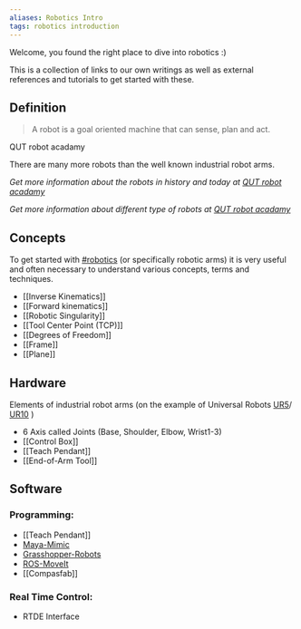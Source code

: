```yaml
---
aliases: Robotics Intro
tags: robotics introduction
---
```


Welcome, you found the right place to dive into robotics :)

This is a collection of links to our own writings as well as external references and tutorials to get started with these. 



## Definition

>A robot is a goal oriented machine that can sense, plan and act.

 QUT robot acadamy
 

There are many more robots than the well known industrial robot arms.

*Get more information about the robots in history and today at [QUT robot acadamy](https://robotacademy.net.au/masterclass/introduction-to-robotics/?lesson=206)*

*Get more information about different type of robots at [QUT robot acadamy](https://robotacademy.net.au/masterclass/robotic-arms-and-forward-kinematics/?lesson=258)*



## Concepts

To get started with [#robotics](app://obsidian.md/index.html#robotics) (or specifically robotic arms) it is very useful and often necessary to understand various concepts, terms and techniques.

-   [[Inverse Kinematics]]
-  [[Forward kinematics]]
-   [[Robotic Singularity]]
-   [[Tool Center Point (TCP)]]
-   [[Degrees of Freedom]]
-   [[Frame]]
-   [[Plane]]



## Hardware

Elements of industrial robot arms (on the example of Universal Robots [UR5](UR5.md)/ [UR10](UR10.md) )

- 6 Axis called Joints (Base, Shoulder, Elbow, Wrist1-3)
- [[Control Box]]
- [[Teach Pendant]]
- [[End-of-Arm Tool]]



## Software

### Programming:

- [[Teach Pendant]]
- [Maya-Mimic](https://www.mimicformaya.com/)
- [Grasshopper-Robots](https://github.com/visose/Robots)
- [ROS-MoveIt](https://moveit.ros.org/)
- [[Compasfab]]

### Real Time Control:

- RTDE Interface






